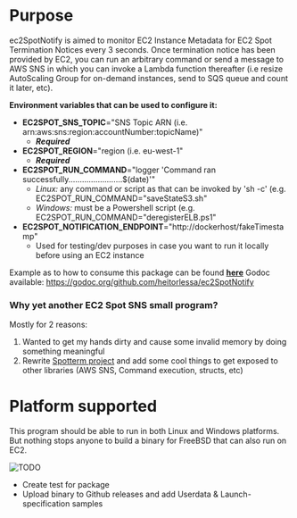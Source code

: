 # Purpose

ec2SpotNotify is aimed to monitor EC2 Instance Metadata for EC2 Spot Termination Notices every 3 seconds. Once termination notice has been provided by EC2, you can run an arbitrary command or send a message to AWS SNS in which you can invoke a Lambda function thereafter (i.e resize AutoScaling Group for on-demand instances, send to SQS queue and count it later, etc).

**Environment variables that can be used to configure it:**

* **EC2SPOT_SNS_TOPIC**="SNS Topic ARN (i.e. arn:aws:sns:region:accountNumber:topicName)"
    * ***Required***
* **EC2SPOT_REGION**="region (i.e. eu-west-1"
    * ***Required***
* **EC2SPOT_RUN_COMMAND**="logger 'Command ran successfully........................$(date)'" 
    * *Linux:* any command or script as that can be invoked by 'sh -c' (e.g. EC2SPOT_RUN_COMMAND="saveStateS3.sh"
    * *Windows:* must be a Powershell script (e.g. EC2SPOT_RUN_COMMAND="deregisterELB.ps1"
* **EC2SPOT_NOTIFICATION_ENDPOINT**="http://dockerhost/fakeTimestamp"
    * Used for testing/dev purposes in case you want to run it locally before using an EC2 instance

Example as to how to consume this package can be found **[here](https://github.com/heitorlessa/ec2SpotNotify/blob/master/example/main.go)**
Godoc available: https://godoc.org/github.com/heitorlessa/ec2SpotNotify

### Why yet another EC2 Spot SNS small program?

Mostly for 2 reasons:

1. Wanted to get my hands dirty and cause some invalid memory by doing something meaningful
2. Rewrite [Spotterm project](https://github.com/rlmcpherson/spoterm) and add some cool things to get exposed to other libraries (AWS SNS, Command execution, structs, etc)

# Platform supported

This program should be able to run in both Linux and Windows platforms. But nothing stops anyone to build a binary for FreeBSD that can also run on EC2. 


![TODO](https://img.shields.io/badge/pending-actions-orange.svg)
* Create test for package
* Upload binary to Github releases and add Userdata & Launch-specification samples
